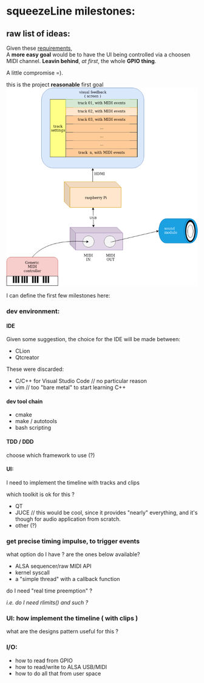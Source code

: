 

# squeezeLine milestones:

## raw list of ideas:

Given these [requirements](./project_requirements.md),\
A **more easy goal** would be to have the UI being controlled via a choosen MIDI channel.
**Leavin behind**, _at first_, the whole **GPIO thing**.

A little compromise =).


this is the project **reasonable** first goal ![Project reasonable goal](./resources/sqeezeLine.reasonableGoal.png)


I can define the first few milestones here:

### dev environment:

#### IDE

Given some suggestion, the choice for the IDE will be made between:
* CLion
* Qtcreator

These were discarded:
* C/C++ for Visual Studio Code // no particular reason
* vim // too "bare metal" to start learning C++


#### dev tool chain

* cmake
* make / autotools
* bash scripting

####  TDD / DDD

choose which framework to use (?)

#### UI:

I need to implement the timeline with tracks and clips

which toolkit is ok for this ?

* QT
* JUCE // this would be cool, since it provides "nearly" everything, and it's though for audio application from scratch.
* other (?)


### get precise timing impulse, to trigger events

what option do I have ?
are the ones below available?

* ALSA sequencer/raw MIDI API
* kernel syscall
* a "simple thread" with a callback function
    
do I need "real time preemption" ?

_i.e. do I need rlimits() and such ?_


### UI: how implement the timeline ( with clips )
     
what are the designs pattern useful for this ?

         
### I/O:
    
* how to read from GPIO
* how to read/write to ALSA USB/MIDI
* how to do all that from user space



